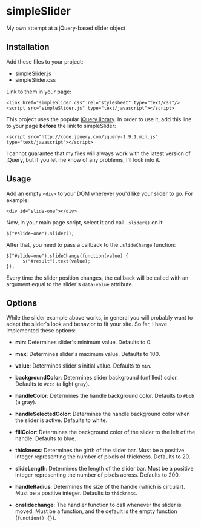 simpleSlider
============

My own attempt at a jQuery-based slider object

Installation
------------

Add these files to your project:

- simpleSlider.js
- simpleSlider.css

Link to them in your page:

    <link href="simpleSlider.css" rel="stylesheet" type="text/css"/>
    <script src="simpleSlider.js" type="text/javascript"></script>
    
This project uses the popular [jQuery library](http://jquery.com). In order to use it, add this line to your page **before** the link to simpleSlider:

    <script src="http://code.jquery.com/jquery-1.9.1.min.js" type="text/javascript"></script>
    
I cannot guarantee that my files will always work with the latest version of jQuery, but if you let me know of any problems, I'll look into it.

Usage
-----

Add an empty `<div>` to your DOM wherever you'd like your slider to go. For example:

    <div id="slide-one"></div>
    
Now, in your main page script, select it and call `.slider()` on it:

    $("#slide-one").slider();
    
After that, you need to pass a callback to the `.slideChange` function:

    $("#slide-one").slideChange(function(value) {
          $("#result").text(value);
    });
    
Every time the slider position changes, the callback will be called with an argument equal to the slider's `data-value` attribute.

Options
-------

While the slider example above works, in general you will probably want to adapt the slider's
look and behavior to fit your site. So far, I have implemented these options:

- **min**: Determines slider's minimum value. Defaults to 0.

- **max**: Determines slider's maximum value. Defaults to 100.

- **value**: Determines slider's initial value. Defaults to `min`.

- **backgroundColor**: Determines slider background (unfilled) color. Defaults to `#ccc` (a light gray).

- **handleColor**: Determines the handle background color. Defaults to `#bbb` (a gray).

- **handleSelectedColor**: Determines the handle background color when the slider is active. Defaults to white.

- **fillColor**: Determines the background color of the slider to the left of the handle. Defaults to blue.

- **thickness**: Determines the girth of the slider bar. Must be a positive integer representing the number of pixels of thickness. Defaults to 20.

- **slideLength**: Determines the length of the slider bar. Must be a positive integer representing the number of pixels across. Defaults to 200.

- **handleRadius**: Determines the size of the handle (which is circular). Must be a positive integer. Defaults to `thickness`.

- **onslidechange**: The handler function to call whenever the slider is moved. Must be a function, and the default is the empty function (`function() {}`).